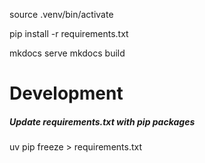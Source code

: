 <!-- uv venv .venv -->

source .venv/bin/activate

<!-- deactivate -->

pip install -r requirements.txt

mkdocs serve
mkdocs build

# Development

##### Update requirements.txt with pip packages

uv pip freeze > requirements.txt
